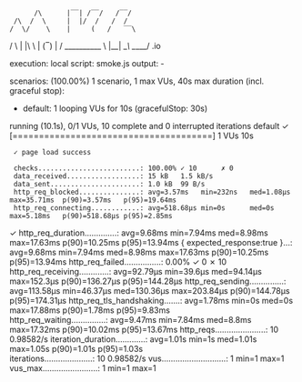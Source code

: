 
          /\      |‾‾| /‾‾/   /‾‾/   
     /\  /  \     |  |/  /   /  /    
    /  \/    \    |     (   /   ‾‾\  
/          \   |  |\  \ |  (‾)  |
/ __________ \  |__| \__\ \_____/ .io

execution: local
script: smoke.js
output: -

scenarios: (100.00%) 1 scenario, 1 max VUs, 40s max duration (incl. graceful stop):
* default: 1 looping VUs for 10s (gracefulStop: 30s)


running (10.1s), 0/1 VUs, 10 complete and 0 interrupted iterations
default ✓ [======================================] 1 VUs  10s

     ✓ page load success

     checks.........................: 100.00% ✓ 10      ✗ 0  
     data_received..................: 15 kB   1.5 kB/s
     data_sent......................: 1.0 kB  99 B/s
     http_req_blocked...............: avg=3.57ms   min=232ns   med=1.08µs   max=35.71ms  p(90)=3.57ms   p(95)=19.64ms 
     http_req_connecting............: avg=518.68µs min=0s      med=0s       max=5.18ms   p(90)=518.68µs p(95)=2.85ms  
✓ http_req_duration..............: avg=9.68ms   min=7.94ms  med=8.98ms   max=17.63ms  p(90)=10.25ms  p(95)=13.94ms
{ expected_response:true }...: avg=9.68ms   min=7.94ms  med=8.98ms   max=17.63ms  p(90)=10.25ms  p(95)=13.94ms
http_req_failed................: 0.00%   ✓ 0       ✗ 10
http_req_receiving.............: avg=92.79µs  min=39.6µs  med=94.14µs  max=152.3µs  p(90)=136.27µs p(95)=144.28µs
http_req_sending...............: avg=113.58µs min=46.37µs med=130.36µs max=203.84µs p(90)=144.78µs p(95)=174.31µs
http_req_tls_handshaking.......: avg=1.78ms   min=0s      med=0s       max=17.88ms  p(90)=1.78ms   p(95)=9.83ms  
http_req_waiting...............: avg=9.47ms   min=7.84ms  med=8.8ms    max=17.32ms  p(90)=10.02ms  p(95)=13.67ms
http_reqs......................: 10      0.98582/s
iteration_duration.............: avg=1.01s    min=1s      med=1.01s    max=1.05s    p(90)=1.01s    p(95)=1.03s   
iterations.....................: 10      0.98582/s
vus............................: 1       min=1     max=1
vus_max........................: 1       min=1     max=1

